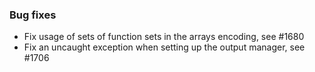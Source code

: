 <!-- NOTE:
     Release notes for unreleased changes go here, following this format:

        ### Features

         * Change description, see #123

        ### Bug fixes

         * Some bug fix, see #124

     DO NOT LEAVE A BLANK LINE BELOW THIS PREAMBLE -->
### Bug fixes

 * Fix usage of sets of function sets in the arrays encoding, see #1680
 * Fix an uncaught exception when setting up the output manager, see #1706
